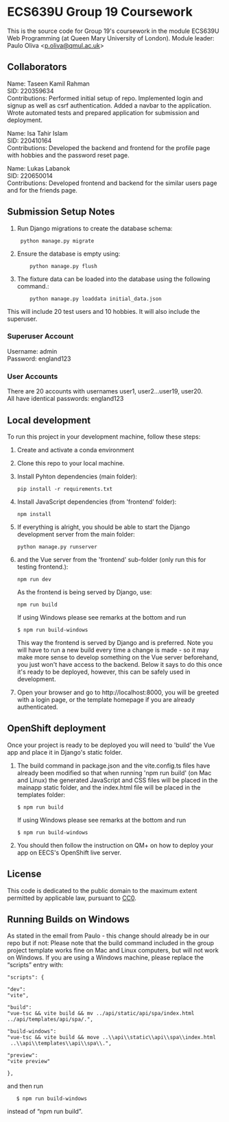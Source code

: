 # ECS639U Group 19 Coursework

This is the source code for Group 19's coursework in the module ECS639U Web Programming (at Queen Mary University of London). Module leader: Paulo Oliva <[p.oliva@qmul.ac.uk](mailto:p.oliva@qmul.ac.uk)>

## Collaborators
Name: Taseen Kamil Rahman<br>
SID: 220359634<br>
Contributions: Performed initial setup of repo. Implemented login and signup as well as csrf authentication. Added a navbar to the application. Wrote automated tests and prepared application for submission and deployment.<br>

Name: Isa Tahir Islam<br>
SID: 220410164<br>
Contributions: Developed the backend and frontend for the profile page with hobbies and the password reset page.<br>

Name: Lukas Labanok<br>
SID: 220650014<br>
Contributions: Developed frontend and backend for the similar users page and for the friends page.<br>

## Submission Setup Notes
1. Run Django migrations to create the database schema:
   ```console
    python manage.py migrate

    ```
2. Ensure the database is empty using:
   ```console
       python manage.py flush
   
   ```

3. The fixture data can be loaded into the database using the following command.:

   ```console
       python manage.py loaddata initial_data.json
   
   ```

This will include 20 test users and 10 hobbies. It will also include the superuser.

### Superuser Account
Username: admin<br>
Password: england123

### User Accounts
There are 20 accounts with usernames user1, user2...user19, user20.<br>
All have identical passwords: england123


## Local development

To run this project in your development machine, follow these steps:

1. Create and activate a conda environment

2. Clone this repo to your local machine.

3. Install Pyhton dependencies (main folder):

    ```console
    pip install -r requirements.txt
    ```

4. Install JavaScript dependencies (from 'frontend' folder):

    ```console
    npm install
    ```

5. If everything is alright, you should be able to start the Django development server from the main folder:

    ```console
    python manage.py runserver
    ```

6. and the Vue server from the 'frontend' sub-folder (only run this for testing frontend.):

    ```console
    npm run dev
    ```
    As the frontend is being served by Django, use:
     ```console
    npm run build
    ```
      If using Windows please see remarks at the bottom and run

    ```console
    $ npm run build-windows
    ```
    This way the frontend is served by Django and is preferred. Note you will have to run a new build every time a change is made - so it may make more sense to develop something on the Vue server beforehand, you just won't have access to the backend. Below it says to do this once it's ready to be deployed, however, this can be safely used in development.

8. Open your browser and go to http://localhost:8000, you will be greeted with a login page, or the template homepage if you are already authenticated.

## OpenShift deployment

Once your project is ready to be deployed you will need to 'build' the Vue app and place it in Django's static folder.

1. The build command in package.json and the vite.config.ts files have already been modified so that when running 'npm run build' (on Mac and Linux) the generated JavaScript and CSS files will be placed in the mainapp static folder, and the index.html file will be placed in the templates folder:

    ```console
    $ npm run build
    ```

    If using Windows please see remarks at the bottom and run

    ```console
    $ npm run build-windows
    ```

2. You should then follow the instruction on QM+ on how to deploy your app on EECS's OpenShift live server.

## License

This code is dedicated to the public domain to the maximum extent permitted by applicable law, pursuant to [CC0](http://creativecommons.org/publicdomain/zero/1.0/).


## Running Builds on Windows
As stated in the email from Paulo - this change should already be in our repo but if not:
Please note that the build command included in the group project template works fine on Mac and Linux computers, but will not work on Windows. If you are using a Windows machine, please replace the “scripts” entry with:
```console
"scripts": {

"dev": 
"vite",

"build": 
"vue-tsc && vite build && mv ../api/static/api/spa/index.html ../api/templates/api/spa/.",

"build-windows": 
"vue-tsc && vite build && move ..\\api\\static\\api\\spa\\index.html
 ..\\api\\templates\\api\\spa\\.",

"preview": 
"vite preview"

},
```
and then run

 ```console
    $ npm run build-windows
 ```

instead of “npm run build”. 

